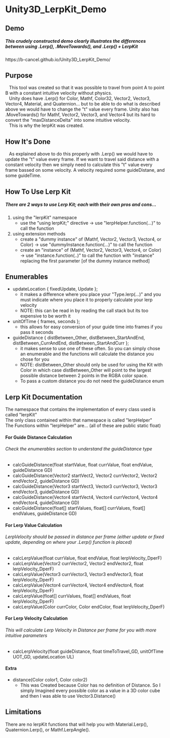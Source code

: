 # Unity3D_LerpKit_Demo

<h2>Demo</h2>
<h5>This crudely constructed demo clearly illustrates the differences between using .Lerp(), .MoveTowards(), and .Lerp() + LerpKit</h5>
https://b-cancel.github.io/Unity3D_LerpKit_Demo/

<h2>Purpose</h2>
&nbsp;&nbsp;&nbsp;This tool was created so that it was possible to travel from point A to point B with a constant intuitive velocity without physics. 
<br>
&nbsp;&nbsp;&nbsp;Unity does have .Lerp() for Color, Mathf, Color32, Vector2, Vector3, Vector4, Material, and Quaternion... but to be able to do what is described above we would have to change the "t" value every frame. Unity also has .MoveTowards() for Mathf, Vector2, Vector3, and Vector4 but its hard to convert the "maxDistanceDelta" into some intuitive velocity. 
<br>
&nbsp;&nbsp;&nbsp;This is why the lerpKit was created.

<h2>How It's Done</h2>
&nbsp;&nbsp;&nbsp;As explained above to do this properly with .Lerp() we would have to update the "t" value every frame. If we want to travel said distance with a constant velocity then we simply need to calculate this "t" value every frame bassed on some velocity. A velocity required some guideDistane, and some guideTime. 

<h2>How To Use Lerp Kit</h2>
<h5>There are 2 ways to use Lerp Kit; each with their own pros and cons...</h5>
<ol>
  <li>
    using the "lerpKit" namespace
    <ul>
      <li>use the "using lerpKit;" directive → use "lerpHelper.function(...)" to call the function</li>
    </ul>
  </li>
  <li>
    using extension methods
    <ul>
      <li>create a "dummy instance" of (Mathf, Vector2, Vector3, Vector4, or Color) → use "dummyInstance.function(...)" to call the function</li>
      <li>create an "instance" of (Mathf, Vector2, Vector3, Vector4, or Color) → use "instance.function(..)" to call the function with "instance" replacing the first parameter [of the dummy instance method]</li> 
    </ul>
  </li>
</ol>

<h2>Enumerables</h2>
<ul>
  <li>
    updateLocation { fixedUpdate, Update };
    <ul>
      <li>it makes a difference where you place your "Type.lerp(...)" and you must indicate where you place it to properly calculate your lerp velocity</li>
      <li>NOTE: this can be read in by reading the call stack but its too expensive to be worth it</li>
    </ul>
  </li>
    <li>
    unitOfTime { frames, seconds };
    <ul>
      <li>this allows for easy conversion of your guide time into frames if you pass it seconds</li>
    </ul>
  </li>
    <li>
    guideDistance { distBetween_Other, distBetween_StartAndEnd, distBetween_CurrAndEnd, distBetween_StartAndCurr };
    <ul>
      <li>it makes sense to use one of these often. So you can simply chose an enumerable and the functions will calculate the distance you chose for you</li>
      <li>NOTE: distBetween_Other should only be used for using the Kit with Color in which case distBetween_Other will point to the largest possible distance between 2 points in the RGBA color space.</li>
      <li>To pass a custom distance you do not need the guideDistance enum</li>
    </ul>
  </li>
</ul>

<h2>Lerp Kit Documentation</h2>
The namespace that contains the implementation of every class used is called "lerpKit" <br>
The only class contained within that namespace is called "lerpHelper" <br>
The Functions within "lerpHelper" are… (all of these are public static float) <br>
<h4>For Guide Distance Calculation</h4>
<h6>Check the enumerables section to understand the guideDistance type</h6>
<ul>
  <li>calcGuideDistance(float startValue, float currValue, float endValue, guideDistance GD)</li>
  <li>calcGuideDistance(Vector2 startVect2, Vector2 currVector2, Vector2 endVector2, guideDistance GD)</li>
  <li>calcGuideDistance(Vector3 startVect3, Vector3 currVector3, Vector3 endVector3, guideDistance GD)</li>
  <li>calcGuideDistance(Vector4 startVect4, Vector4 currVector4, Vector4 endVector4, guideDistance GD)</li>
  <li>calcGuideDistance(float[] startValues, float[] currValues, float[] endValues, guideDistance GD)</li>
</ul>
<h4>For Lerp Value Calculation</h4>
<h6>LerpVelocity should be passed in distance per frame (either update or fixed update, depending on where your .Lerp() function is placed)</h6>
<ul>
  <li>calcLerpValue(float currValue, float endValue, float lerpVelocity_DperF)</li>
  <li>calcLerpValue(Vector2 currVector2, Vector2 endVector2, float lerpVelocity_DperF)</li>
  <li>calcLerpValue(Vector3 currVector3, Vector3 endVector3, float lerpVelocity_DperF)</li>
  <li>calcLerpValue(Vector4 currVector4, Vector4 endVector4, float lerpVelocity_DperF)</li>
  <li>calcLerpValue(float[] currValues, float[] endValues, float lerpVelocity_DperF)</li>
  <li>calcLerpValue(Color currColor, Color endColor, float lerpVelocity_DperF)</li>
</ul>
<h4>For Lerp Velocity Calculation</h4>
<h6>This will calculate Lerp Velocity in Distance per frame for you with more intuitive parameters</h6>
<ul>
  <li>calcLerpVelocity(float guideDistance, float timeToTravel_GD, unitOfTime UOT_GD, updateLocation UL)</li>
</ul>
<h4>Extra</h4>
<ul>
  <li>distance(Color color1, Color color2)
    <ul>
      <li>This was Created because Color has no definition of Distance. So I simply Imagined every possible color as a value in a 3D color cube and then I was able to use Vector3.Distance()</li>
    </ul>
  </li>
</ul>

<h2>Limitations</h2>
There are no lerpKit functions that will help you with Material.Lerp(), Quaternion.Lerp(), or Mathf.LerpAngle().

